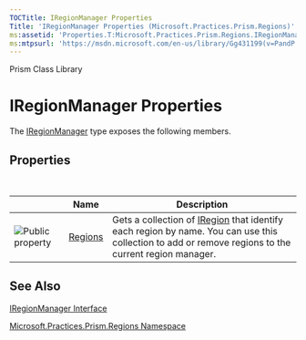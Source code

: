 ```yaml
---
TOCTitle: IRegionManager Properties
Title: 'IRegionManager Properties (Microsoft.Practices.Prism.Regions)'
ms:assetid: 'Properties.T:Microsoft.Practices.Prism.Regions.IRegionManager'
ms:mtpsurl: 'https://msdn.microsoft.com/en-us/library/Gg431199(v=PandP.50)'
---
```


Prism Class Library

# IRegionManager Properties

The [IRegionManager](https://msdn.microsoft.com/en-us/library/microsoft.practices.prism.regions.iregionmanager(v=pandp.50)) type exposes the following members.

## Properties
 
<table>

<thead>
<tr class="header">
<th> </th>
<th>Name</th>
<th>Description</th>
</tr>
</thead>
<tbody>
<tr class="odd">
<td><img src="https://msdn.microsoft.com/en-us/Gg431199.pubproperty(en-us,PandP.50).gif" title="Public property" /></td>
<td><a href="https://msdn.microsoft.com/p:microsoft.practices.prism.regions.iregionmanager.regions">Regions</a></td>
<td><div class="summary">
Gets a collection of <a href="https://msdn.microsoft.com/t:microsoft.practices.prism.regions.iregion">IRegion</a> that identify each region by name. You can use this collection to add or remove regions to the current region manager.
</div></td>
</tr>
</tbody>
</table>

## See Also


[IRegionManager Interface](https://msdn.microsoft.com/en-us/library/microsoft.practices.prism.regions.iregionmanager(v=pandp.50))

[Microsoft.Practices.Prism.Regions Namespace](https://msdn.microsoft.com/en-us/library/microsoft.practices.prism.regions(v=pandp.50))

